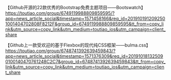 【Github开源的22款优秀的Bootstrap免费主题项目——Bootswatch】
https://toutiao.com/group/6749119988809859595/?app=news_article_social&timestamp=1571458166&req_id=2019101912092501001404702808F8212F&group_id=6749119988809859595&tt_from=copy_link&utm_source=copy_link&utm_medium=toutiao_ios&utm_campaign=client_share


【Github上一款受欢迎的基于Flexbox的现代纯CSS框架——bulma.css】https://toutiao.com/group/6748741392639459843/?app=news_article_social&timestamp=1571376309&req_id=201910181325090100140470761248C2C7&group_id=6748741392639459843&tt_from=copy_link&utm_source=copy_link&utm_medium=toutiao_ios&utm_campaign=client_share
